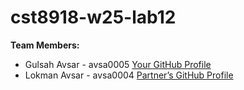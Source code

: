 # cst8918-w25-lab12

**Team Members:**
- Gulsah Avsar - avsa0005 [Your GitHub Profile](https://github.com/GulsahAvsar)
- Lokman Avsar - avsa0004 [Partner’s GitHub Profile](https://github.com/Lokmanavsar)
